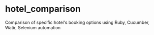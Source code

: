 hotel_comparison
================

Comparison of specific hotel's booking options using Ruby, Cucumber, Watir, Selenium automation
